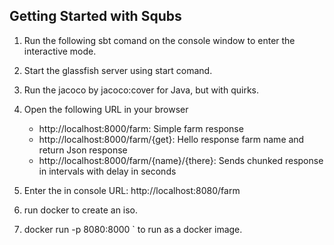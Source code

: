 Getting Started with Squbs
--------------------------

1. Run the following sbt comand on the console window to enter the interactive mode.

2. Start the glassfish server using start comand.

3. Run the jacoco by jacoco:cover for Java, but with quirks.

5. Open the following URL in your browser
   * http://localhost:8000/farm: Simple farm response
   * http://localhost:8000/farm/{get}: Hello response farm name and return Json response
   * http://localhost:8000/farm/{name}/{there}: Sends chunked response in intervals with delay in seconds

6. Enter the in console URL: http://localhost:8080/farm

7. run docker to create an iso.

8. docker run -p 8080:8000 <farm>` to run as a docker image.
